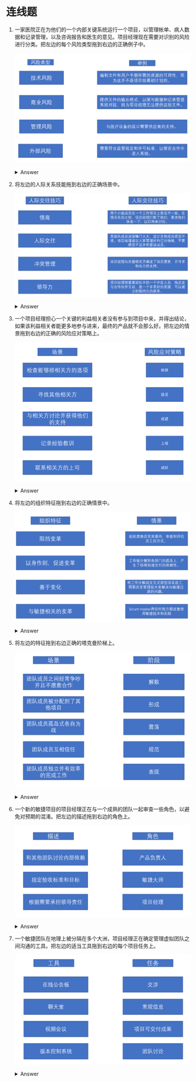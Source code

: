 # 连线题

1. 一家医院正在为他们的一个内部关键系统运行一个项目，以管理帐单、病人数据和记录管理，以及咨询报告和医生的意见。项目经理现在需要对识别的风险进行分类。把左边的每个风险类型拖到右边的正确例子中。

   ![01q](img/01_q.png)

   <details>
      <summary>Answer</summary>

      ![01a](img/01_a.png)

   </details>

2. 将左边的人际关系技能拖到右边的正确场景中。

   ![02q](img/02_q.png)

   <details>
      <summary>Answer</summary>

      ![02a](img/02_a.png)

   </details>

3. 一个项目经理担心一个关键的利益相关者没有参与到项目中来，并得出结论，如果该利益相关者能更多地参与进来，最终的产品就不会那么好。把左边的情景拖到右边的正确的风险应对策略上。

   ![03q](img/03_q.png)

   <details>
      <summary>Answer</summary>

      ![03a](img/03_a.png)

   </details>

4. 将左边的组织特征拖到右边的正确情景中。

   ![04q](img/04_q.png)

   <details>
      <summary>Answer</summary>

      ![04a](img/04_a.png)

   </details>

5. 将左边的特征拖到右边正确的塔克曼阶梯上。

   ![05q](img/05_q.png)

   <details>
      <summary>Answer</summary>

      ![05a](img/05_a.png)

   </details>

6. 一个新的敏捷项目的项目经理正在与一个成熟的团队一起审查一些角色，以避免对预期的混淆。把左边的描述拖到右边的角色上。

   ![06q](img/06_q.png)

   <details>
      <summary>Answer</summary>

      ![06a](img/06_a.png)

   </details>

7. 一个敏捷团队在地理上被分隔在多个大洲，项目经理正在确定管理虚拟团队之间沟通的工具。把左边的适当工具拖到右边的每个项目任务上。

   ![07q](img/07_q.png)

   <details>
      <summary>Answer</summary>

      ![07a](img/07_a.png)

   </details>
